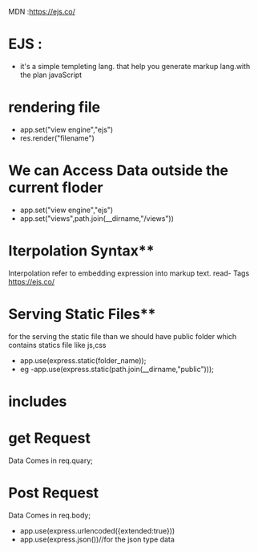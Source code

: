 MDN :https://ejs.co/

# EJS : 
- it's a simple templeting lang. that help you generate markup lang.with the plan javaScript
# rendering file
- app.set("view engine","ejs")
- res.render("filename")

# We can Access Data outside the current floder
- app.set("view engine","ejs")
- app.set("views",path.join(__dirname,"/views")) 

# Iterpolation Syntax**
Interpolation refer to embedding expression into markup text.
read- Tags
https://ejs.co/ 

# Serving Static Files**
for the serving the static file than we should have public folder which contains statics file like js,css

- app.use(express.static(folder_name));
- eg -app.use(express.static(path.join(__dirname,"public")));

# includes
# get Request
Data Comes in req.quary;
# Post Request
Data Comes in req.body;

- app.use(express.urlencoded({extended:true}))
- app.use(express.json())//for the json type data

